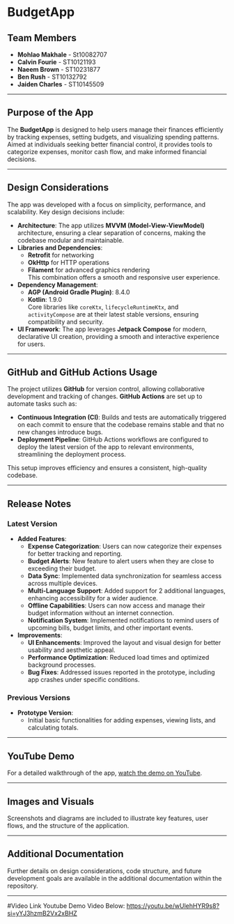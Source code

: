 # BudgetApp

## Team Members
- **Mohlao Makhale** - St10082707
- **Calvin Fourie** - ST10121193
- **Naeem Brown** - ST10231877
- **Ben Rush** - ST10132792
- **Jaiden Charles** - ST10145509

---

## Purpose of the App
The **BudgetApp** is designed to help users manage their finances efficiently by tracking expenses, setting budgets, and visualizing spending patterns. Aimed at individuals seeking better financial control, it provides tools to categorize expenses, monitor cash flow, and make informed financial decisions.

---

## Design Considerations
The app was developed with a focus on simplicity, performance, and scalability. Key design decisions include:

- **Architecture**: The app utilizes **MVVM (Model-View-ViewModel)** architecture, ensuring a clear separation of concerns, making the codebase modular and maintainable.
- **Libraries and Dependencies**:
  - **Retrofit** for networking
  - **OkHttp** for HTTP operations
  - **Filament** for advanced graphics rendering  
  This combination offers a smooth and responsive user experience.
- **Dependency Management**:
  - **AGP (Android Gradle Plugin)**: 8.4.0
  - **Kotlin**: 1.9.0  
  Core libraries like `coreKtx`, `lifecycleRuntimeKtx`, and `activityCompose` are at their latest stable versions, ensuring compatibility and security.
- **UI Framework**: The app leverages **Jetpack Compose** for modern, declarative UI creation, providing a smooth and interactive experience for users.

---

## GitHub and GitHub Actions Usage
The project utilizes **GitHub** for version control, allowing collaborative development and tracking of changes. **GitHub Actions** are set up to automate tasks such as:

- **Continuous Integration (CI)**: Builds and tests are automatically triggered on each commit to ensure that the codebase remains stable and that no new changes introduce bugs.
- **Deployment Pipeline**: GitHub Actions workflows are configured to deploy the latest version of the app to relevant environments, streamlining the deployment process.

This setup improves efficiency and ensures a consistent, high-quality codebase.

---

## Release Notes

### Latest Version
- **Added Features**:
  - **Expense Categorization**: Users can now categorize their expenses for better tracking and reporting.
  - **Budget Alerts**: New feature to alert users when they are close to exceeding their budget.
  - **Data Sync**: Implemented data synchronization for seamless access across multiple devices.
  - **Multi-Language Support**: Added support for 2 additional languages, enhancing accessibility for a wider audience.
  - **Offline Capabilities**: Users can now access and manage their budget information without an internet connection.
  - **Notification System**: Implemented notifications to remind users of upcoming bills, budget limits, and other important events.
- **Improvements**:
  - **UI Enhancements**: Improved the layout and visual design for better usability and aesthetic appeal.
  - **Performance Optimization**: Reduced load times and optimized background processes.
  - **Bug Fixes**: Addressed issues reported in the prototype, including app crashes under specific conditions.

### Previous Versions
- **Prototype Version**:
  - Initial basic functionalities for adding expenses, viewing lists, and calculating totals.

---

## YouTube Demo
For a detailed walkthrough of the app, [watch the demo on YouTube](https://www.youtube.com/@MoneyMapMM/videos).

---

## Images and Visuals
Screenshots and diagrams are included to illustrate key features, user flows, and the structure of the application.

---

## Additional Documentation
Further details on design considerations, code structure, and future development goals are available in the additional documentation within the repository.

---

#Video Link
Youtube Demo Video Below:
https://youtu.be/wUlehHYR9s8?si=yYJ3hzmB2Vx2xBHZ